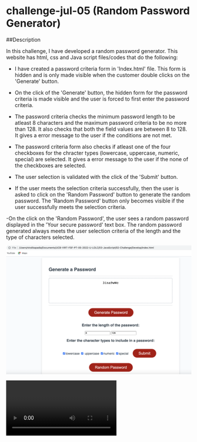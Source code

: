 # challenge-jul-05 (Random Password Generator)

##Description

In this challenge, I have developed a random password generator. This website has html, css and Java script files/codes that do the following:

- I have created a password criteria form in 'Index.html' file. This form is hidden and is only made visible when the customer double clicks on the 'Generate' button. 

- On the click of the 'Generate' button, the hidden form for the password criteria is made visible and the user is forced to first enter the password criteria.

- The password criteria checks the minimum password length to be atleast 8 characters and the maximum password criteria to be no more than 128. It also checks that both the field values are between 8 to 128. It gives a error message to the user if the conditions are not met.

- The password criteria form also checks if atleast one of the four checkboxes for the chracter types (lowercase, uppercase, numeric, special) are selected. It gives a error message to the user if the none of the checkboxes are selected.

- The user selection is validated with the click of the 'Submit' button.

- If the user meets the selection criteria successfully, then the user is asked to click on the 'Random Password' button to generate the random password. The 'Random Password' button only becomes visible if the user successfully meets the selection criteria.

-On the click on the 'Random Password', the user sees a random password displayed in the 'Your secure password' text box. The random password generated always meets the user selection criteria of the length and the type of characters selected.

![image](./Assets/images/screenshot.jpg)

![video](./Assets/images/Video.mov)


